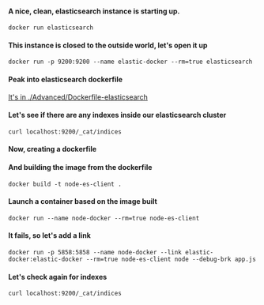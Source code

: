 #### A nice, clean, elasticsearch instance is starting up.
`docker run elasticsearch`

#### This instance is closed to the outside world, let's open it up
`docker run -p 9200:9200 --name elastic-docker --rm=true elasticsearch`

#### Peak into elasticsearch dockerfile
[It's in ./Advanced/Dockerfile-elasticsearch](https://github.com/docker-library/elasticsearch/blob/f9b79ebc2e8fd42372b8f302321585c4d09f9ccc/5/Dockerfile)

#### Let's see if there are any indexes inside our elasticsearch cluster
`curl localhost:9200/_cat/indices`

#### Now, creating a dockerfile
<Use dockerfile in repo as template>

#### And building the image from the dockerfile
`docker build -t node-es-client .`

#### Launch a container based on the image built
`docker run --name node-docker --rm=true node-es-client`

#### It fails, so let's add a link
`docker run -p 5858:5858 --name node-docker --link elastic-docker:elastic-docker --rm=true node-es-client node --debug-brk app.js`

#### Let's check again for indexes
`curl localhost:9200/_cat/indices`
